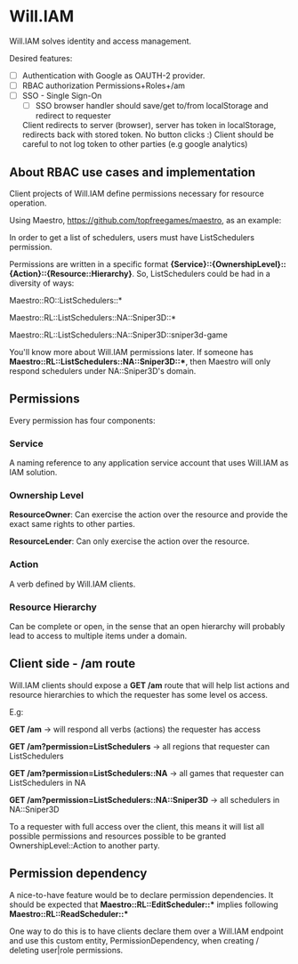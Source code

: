 # Will.IAM

Will.IAM solves identity and access management.

Desired features:

* [ ] Authentication with Google as OAUTH-2 provider.
* [ ] RBAC authorization
  Permissions+Roles+/am
* [ ] SSO - Single Sign-On
  * [ ] SSO browser handler should save/get to/from localStorage and redirect to requester

  Client redirects to server (browser), server has token in localStorage, redirects back with stored token. No button clicks :) Client should be careful to not log token to other parties (e.g google analytics)

## About RBAC use cases and implementation

Client projects of Will.IAM define permissions necessary for resource operation.

Using Maestro, https://github.com/topfreegames/maestro, as an example:

In order to get a list of schedulers, users must have ListSchedulers permission.

Permissions are written in a specific format **{Service}::{OwnershipLevel}::{Action}::{Resource::Hierarchy}**. So, ListSchedulers could be had in a diversity of ways:

Maestro::RO::ListSchedulers::*

Maestro::RL::ListSchedulers::NA::Sniper3D::*

Maestro::RL::ListSchedulers::NA::Sniper3D::sniper3d-game

You'll know more about Will.IAM permissions later. If someone has **Maestro::RL::ListSchedulers::NA::Sniper3D::\***, then Maestro will only respond schedulers under NA::Sniper3D's domain.

## Permissions

Every permission has four components:

### Service

A naming reference to any application service account that uses Will.IAM as IAM solution.

### Ownership Level

**ResourceOwner**: Can exercise the action over the resource and provide the exact
same rights to other parties.

**ResourceLender**: Can only exercise the action over the resource.

### Action

A verb defined by Will.IAM clients.

### Resource Hierarchy

Can be complete or open, in the sense that an open hierarchy will probably lead to access to multiple items under a domain.


## Client side - /am route

Will.IAM clients should expose a **GET /am** route that will help list actions and resource hierarchies to which the requester has some level os access.

E.g:

**GET /am** -> will respond all verbs (actions) the requester has access

**GET /am?permission=ListSchedulers** -> all regions that requester can ListSchedulers

**GET /am?permission=ListSchedulers::NA** -> all games that requester can ListSchedulers in NA

**GET /am?permission=ListSchedulers::NA::Sniper3D** -> all schedulers in NA::Sniper3D

To a requester with full access over the client, this means it will list all possible permissions and resources possible to be granted OwnershipLevel::Action to another party.

## Permission dependency

A nice-to-have feature would be to declare permission dependencies. It should be expected that **Maestro::RL::EditScheduler::\*** implies following **Maestro::RL::ReadScheduler::\***

One way to do this is to have clients declare them over a Will.IAM endpoint and use this custom entity, PermissionDependency, when creating / deleting user|role permissions.

